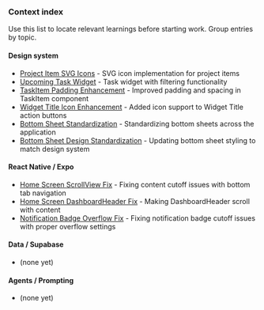 ### Context index

Use this list to locate relevant learnings before starting work. Group entries by topic.

#### Design system

- [Project Item SVG Icons](./2024-05-28__project-item-svg-icon-implementation.md) - SVG icon implementation for project items
- [Upcoming Task Widget](./2023-08-20__upcoming-task-widget-implementation.md) - Task widget with filtering functionality
- [TaskItem Padding Enhancement](./2024-07-01__task-item-padding-enhancement.md) - Improved padding and spacing in TaskItem component
- [Widget Title Icon Enhancement](./2024-07-01__widget-title-icon-enhancement.md) - Added icon support to Widget Title action buttons
- [Bottom Sheet Standardization](./2024-07-01__bottom-sheet-standardization.md) - Standardizing bottom sheets across the application
- [Bottom Sheet Design Standardization](./2024-07-01__bottom-sheet-design-standardization.md) - Updating bottom sheet styling to match design system

#### React Native / Expo

- [Home Screen ScrollView Fix](./2024-08-28__home-screen-scrollview-fix.md) - Fixing content cutoff issues with bottom tab navigation
- [Home Screen DashboardHeader Fix](./2024-08-28__home-screen-scrollview-dashboardheader-fix.md) - Making DashboardHeader scroll with content
- [Notification Badge Overflow Fix](./2024-08-28__notification-badge-overflow-fix.md) - Fixing notification badge cutoff issues with proper overflow settings

#### Data / Supabase

- (none yet)

#### Agents / Prompting

- (none yet)
